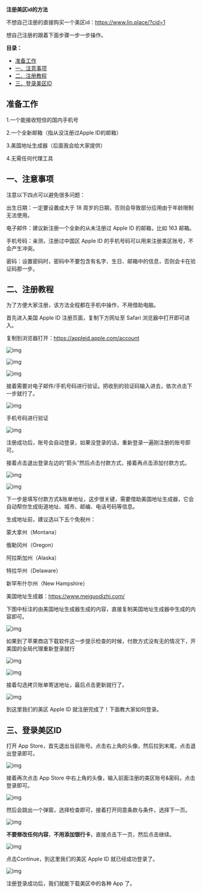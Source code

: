 
**注册美区id的方法**

不想自己注册的直接购买一个美区id：https://www.lin.place/?cid=1

想自己注册的跟着下面步骤一步一步操作。

**目录：**

- [准备工作](#----)
- [一、注意事项](#------)
- [二、注册教程](#------)
- [三、登录美区ID](#------id)
 

 

## 准备工作

 

1.一个能接收短信的国内手机号

2.一个全新邮箱（指从没注册过Apple ID的邮箱）

3.美国地址生成器（后面我会给大家提供）

4.无需任何代理工具       

 

## 一、注意事项

注意以下四点可以避免很多问题：

 

出生日期：一定要设置成大于 18 周岁的日期，否则会导致部分应用由于年龄限制无法使用。

 

电子邮件：建议新注册一个全新的从未注册过 Apple ID 的邮箱，比如 163 邮箱。

 

手机号码：亲测，注册过中国区 Apple ID 的手机号码可以用来注册美区账号，不会产生冲突。

 

密码：设置密码时，密码中不要包含有名字、生日、邮箱中的信息，否则会卡在验证码那一步。

 

## 二、注册教程

为了方便大家注册，该方法全程都在手机中操作，不用借助电脑。

 

首先进入美国 Apple ID 注册页面，复制下方网址至 Safari 浏览器中打开即可进入。

 

复制到浏览器打开：https://appleid.apple.com/account

 

![img](https://gitee.com/itlinran/picture1/raw/master/imgss/clip_image002.jpg)

 

 

![img](https://gitee.com/itlinran/picture1/raw/master/imgss/clip_image004.jpg)

![img](https://gitee.com/itlinran/picture1/raw/master/imgss/clip_image005.png)

 

接着需要对电子邮件/手机号码进行验证。把收到的验证码输入进去，依次点击下一步就行了。

![img](https://gitee.com/itlinran/picture1/raw/master/imgss/clip_image006.png)

手机号码进行验证

![img](https://gitee.com/itlinran/picture1/raw/master/imgss/clip_image007.png)

 

注册成功后，账号会自动登录，如果没登录的话，重新登录一遍刚注册的账号即可。

 

接着点击退出登录左边的“箭头”然后点击付款方式，接着再点击添加付款方式。

![img](https://gitee.com/itlinran/picture1/raw/master/imgss/clip_image008.png)

 

![img](https://gitee.com/itlinran/picture1/raw/master/imgss/clip_image010.jpg)

下一步是填写付款方式&账单地址，这步很关键，需要借助美国地址生成器，它会自动帮你生成街道地址、城市、邮编、电话号码等信息。

 

生成地址前，建议选以下五个免税州：

蒙大拿州（Montana）

俄勒冈州（Oregon）

阿拉斯加州（Alaska）

特拉华州（Delaware）

新罕布什尔州（New Hampshire）

 

美国地址生成器：https://www.meiguodizhi.com/

 

下图中标注的由美国地址生成器生成的内容，直接复制美国地址生成器中生成的内容即可。

![img](https://gitee.com/itlinran/picture1/raw/master/imgss/clip_image012.jpg)

 

如果到了苹果商店下载软件这一步提示检查的时候，付款方式没有无的情况下，开美国的全局代理重新登录就行

![img](https://gitee.com/itlinran/picture1/raw/master/imgss/clip_image014.jpg)

![img](https://gitee.com/itlinran/picture1/raw/master/imgss/clip_image016.jpg)

接着勾选拷贝账单寄送地址，最后点击更新就行了。

![img](https://gitee.com/itlinran/picture1/raw/master/imgss/clip_image018.jpg)

到这里我们的美区 Apple ID 就注册完成了！下面教大家如何登录。

## 三、登录美区ID

打开 App Store，首先退出当前账号。点击右上角的头像，然后拉到末尾，点击退出登录即可。

![img](https://gitee.com/itlinran/picture1/raw/master/imgss/clip_image020.jpg)

接着再次点击 App Store 中右上角的头像，输入前面注册的美区账号&密码，点击登录即可。

![img](https://gitee.com/itlinran/picture1/raw/master/imgss/clip_image022.jpg)

然后会跳出一个弹窗，选择检查即可，接着打开同意条款与条件，选择下一页。

![img](https://gitee.com/itlinran/picture1/raw/master/imgss/clip_image024.jpg)

**不要修改任何内容**，**不用添加银行卡**，直接点击下一页，然后点击继续。

![img](https://gitee.com/itlinran/picture1/raw/master/imgss/clip_image026.jpg)

点击Continue，到这里我们的美区 Apple ID 就已经成功登录了。

![img](https://gitee.com/itlinran/picture1/raw/master/imgss/clip_image028.jpg)

注册登录成功后，我们就能下载美区中的各种 App 了。
